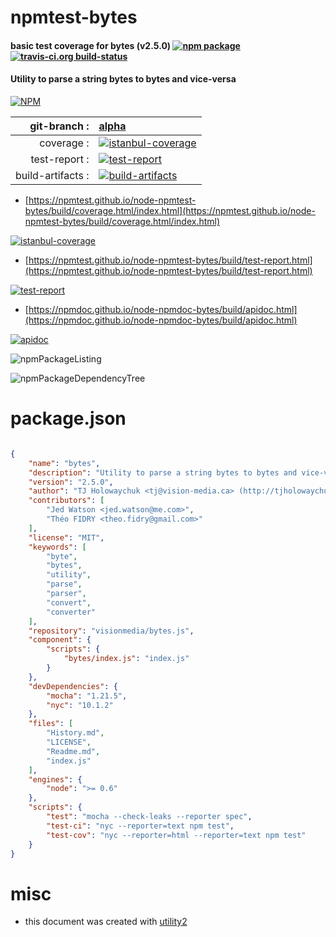 # npmtest-bytes

#### basic test coverage for  bytes (v2.5.0)  [![npm package](https://img.shields.io/npm/v/npmtest-bytes.svg?style=flat-square)](https://www.npmjs.org/package/npmtest-bytes) [![travis-ci.org build-status](https://api.travis-ci.org/npmtest/node-npmtest-bytes.svg)](https://travis-ci.org/npmtest/node-npmtest-bytes)

#### Utility to parse a string bytes to bytes and vice-versa

[![NPM](https://nodei.co/npm/bytes.png?downloads=true&downloadRank=true&stars=true)](https://www.npmjs.com/package/bytes)

| git-branch : | [alpha](https://github.com/npmtest/node-npmtest-bytes/tree/alpha)|
|--:|:--|
| coverage : | [![istanbul-coverage](https://npmtest.github.io/node-npmtest-bytes/build/coverage.badge.svg)](https://npmtest.github.io/node-npmtest-bytes/build/coverage.html/index.html)|
| test-report : | [![test-report](https://npmtest.github.io/node-npmtest-bytes/build/test-report.badge.svg)](https://npmtest.github.io/node-npmtest-bytes/build/test-report.html)|
| build-artifacts : | [![build-artifacts](https://npmtest.github.io/node-npmtest-bytes/glyphicons_144_folder_open.png)](https://github.com/npmtest/node-npmtest-bytes/tree/gh-pages/build)|

- [https://npmtest.github.io/node-npmtest-bytes/build/coverage.html/index.html](https://npmtest.github.io/node-npmtest-bytes/build/coverage.html/index.html)

[![istanbul-coverage](https://npmtest.github.io/node-npmtest-bytes/build/screenCapture.buildCi.browser.%252Ftmp%252Fbuild%252Fcoverage.lib.html.png)](https://npmtest.github.io/node-npmtest-bytes/build/coverage.html/index.html)

- [https://npmtest.github.io/node-npmtest-bytes/build/test-report.html](https://npmtest.github.io/node-npmtest-bytes/build/test-report.html)

[![test-report](https://npmtest.github.io/node-npmtest-bytes/build/screenCapture.buildCi.browser.%252Ftmp%252Fbuild%252Ftest-report.html.png)](https://npmtest.github.io/node-npmtest-bytes/build/test-report.html)

- [https://npmdoc.github.io/node-npmdoc-bytes/build/apidoc.html](https://npmdoc.github.io/node-npmdoc-bytes/build/apidoc.html)

[![apidoc](https://npmdoc.github.io/node-npmdoc-bytes/build/screenCapture.buildCi.browser.%252Ftmp%252Fbuild%252Fapidoc.html.png)](https://npmdoc.github.io/node-npmdoc-bytes/build/apidoc.html)

![npmPackageListing](https://npmtest.github.io/node-npmtest-bytes/build/screenCapture.npmPackageListing.svg)

![npmPackageDependencyTree](https://npmtest.github.io/node-npmtest-bytes/build/screenCapture.npmPackageDependencyTree.svg)



# package.json

```json

{
    "name": "bytes",
    "description": "Utility to parse a string bytes to bytes and vice-versa",
    "version": "2.5.0",
    "author": "TJ Holowaychuk <tj@vision-media.ca> (http://tjholowaychuk.com)",
    "contributors": [
        "Jed Watson <jed.watson@me.com>",
        "Théo FIDRY <theo.fidry@gmail.com>"
    ],
    "license": "MIT",
    "keywords": [
        "byte",
        "bytes",
        "utility",
        "parse",
        "parser",
        "convert",
        "converter"
    ],
    "repository": "visionmedia/bytes.js",
    "component": {
        "scripts": {
            "bytes/index.js": "index.js"
        }
    },
    "devDependencies": {
        "mocha": "1.21.5",
        "nyc": "10.1.2"
    },
    "files": [
        "History.md",
        "LICENSE",
        "Readme.md",
        "index.js"
    ],
    "engines": {
        "node": ">= 0.6"
    },
    "scripts": {
        "test": "mocha --check-leaks --reporter spec",
        "test-ci": "nyc --reporter=text npm test",
        "test-cov": "nyc --reporter=html --reporter=text npm test"
    }
}
```



# misc
- this document was created with [utility2](https://github.com/kaizhu256/node-utility2)
